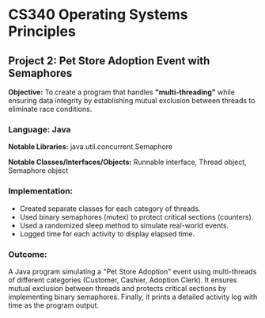 # CS340 Operating Systems Principles

## Project 2: Pet Store Adoption Event with Semaphores

**Objective:** To create a program that handles **"multi-threading"** while ensuring data integrity by establishing mutual exclusion between threads to eliminate race conditions.

### Language: Java

**Notable Libraries:** java.util.concurrent.Semaphore

**Notable Classes/Interfaces/Objects:** Runnable interface, Thread object, Semaphore object

### Implementation:

- Created separate classes for each category of threads.
- Used binary semaphores (mutex) to protect critical sections (counters).
- Used a randomized sleep method to simulate real-world events.
- Logged time for each activity to display elapsed time.

### Outcome:

A Java program simulating a "Pet Store Adoption" event using multi-threads of different categories (Customer, Cashier, Adoption Clerk). It ensures mutual exclusion between threads and protects critical sections by implementing binary semaphores. Finally, it prints a detailed activity log with time as the program output.
